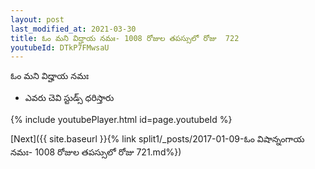 ```yaml
---
layout: post
last_modified_at: 2021-03-30
title: ఓం మని విద్హాయ నమః- 1008 రోజుల తపస్సులో రోజు  722
youtubeId: DTkP7FMwsaU
---
```

 
 
 ఓం మని విద్హాయ నమః  
 
 -  ఎవరు చెవి స్టుడ్స్ ధరిస్తారు 
 
  
 
  
 
 
 
 
 
 


{% include youtubePlayer.html id=page.youtubeId %}
 
[Next]({{ site.baseurl }}{% link  split1/_posts/2017-01-09-ఓం విషాన్నంగాయ నమః- 1008 రోజుల తపస్సులో రోజు  721.md%})
 
